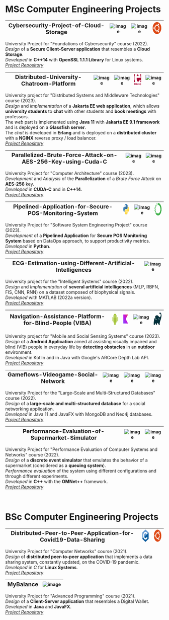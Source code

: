 # MSc Computer Engineering Projects

<!-- Cybersecurity-Project-of-Cloud-Storage -->

|<font size="4em">**Cybersecurity-Project-of-Cloud-Storage**</font>|<img src="https://isocpp.org/assets/images/cpp_logo.png" alt="image" width="36" height="40">|<img src="https://www.vectorlogo.zone/logos/openssl/openssl-official.svg" alt="image" width="115" height="35">|<img src="https://raw.githubusercontent.com/devicons/devicon/master/icons/ubuntu/ubuntu-plain.svg" alt="image" width="40" height="40">|
|---|---|---|---|

University Project for "Foundations of Cybersecurity" course (2022).  
*Design* of a **Secure Client-Server application** that resembles a **Cloud Storage**.  
*Developed* in **C++14** with **OpenSSL 1.1.1 Library** for Linux systems.  
*[Project Repository](https://github.com/FabrizioLanzillo/Cybersecurity-Project-of-Cloud-Storage)*  

<!-- Distributed-University-Chatroom-Platform -->

|<font size="4em">**Distributed-University-Chatroom-Platform**</font>|<img src="https://www.vectorlogo.zone/logos/java/java-horizontal.svg" alt="image" width="100" height="40">|<img src="https://jakarta.ee/images/jakarta/jakarta-ee-logo-color.svg" alt="image" width="100" height="40">|<img src="https://raw.githubusercontent.com/devicons/devicon/master/icons/erlang/erlang-plain-wordmark.svg" alt="image" width="40" height="40">|<img src="https://img.shields.io/badge/-NGINX-009639?logo=nginx&logoColor=white&style=round" alt="image" width="115" height="35">|
|---|---|---|---|---|

University project for "Distributed Systems and Middleware Technologies" course (2023).  
*Design* and *implementation* of a **Jakarta EE web application**, which allows **university students** to **chat** with other students and **book meetings** with professors.  
The *web* part is implemented using **Java 11** with **Jakarta EE 9.1 framework** and is deployed on a **Glassfish server**.  
The *chat* is developed in **Erlang** and is deployed on a **distributed cluster** with a **NGINX** reverse proxy / load balancer.          
*[Project Repository](https://github.com/FabrizioLanzillo/Distributed-University-Chatroom-Platform)*  

<!-- Parallelized-Brute-Force-Attack-on-AES-256-Key-using-Cuda-C -->

|<font size="4em">**Parallelized-Brute-Force-Attack-on-AES-256-Key-using-Cuda-C**</font>|<img src="https://img.shields.io/badge/-CUDA%20C-76B900?logo=NVIDIA&logoColor=white&style=round" alt="image" width="115" height="35">|<img src="https://isocpp.org/assets/images/cpp_logo.png" alt="image" width="36" height="40">|
|---|---|---|

University Project for "Computer Architecture" course (2023).  
*Development* and *Analysis* of the **Parallelization** of a *Brute Force Attack* on **AES-256** key.  
*Developed* in **CUDA-C** and in **C++14**.  
*[Project Repository](https://github.com/FabrizioLanzillo/Parallelized-AES-Brute-Force-Attack-with-Cuda)*   

<!-- Pipelined-Application-for-Secure-POS-Monitoring-System -->

|<font size="4em">**Pipelined-Application-for-Secure-POS-Monitoring-System**</font>|<img src="https://raw.githubusercontent.com/devicons/devicon/master/icons/python/python-original.svg" alt="image" width="40" height="40">|<img src="https://img.shields.io/badge/-Flask-000000?logo=flask&logoColor=white&style=round" alt="image" width="115" height="35">|<img src="https://raw.githubusercontent.com/devicons/devicon/master/icons/anaconda/anaconda-original.svg" alt="image" width="40" height="40">|
|---|---|---|---|

University Project for "Software System Engineering Project" course (2023).  
*Development* of a **Pipelined Application** for **Secure POS Monitoring System** based on DataOps approach, to support productivity metrics.  
*Developed* in **Python**.  
*[Project Repository](https://github.com/FabrizioLanzillo/Pipelined-Application-for-Secure-POS-Monitoring-System)*   

<!-- ECG-Estimation-using-Different-Artificial-Intelligences -->

|<font size="4em">**ECG-Estimation-using-Different-Artificial-Intelligences**</font>|<img src="https://upload.wikimedia.org/wikipedia/commons/thumb/2/21/Matlab_Logo.png/667px-Matlab_Logo.png" alt="image" width="40" height="38">|
|---|---|

University project for the "Intelligent Systems" course (2022).  
*Design* and *Implementation* of **several artificial intelligences** (MLP, RBFN, FIS, CNN, RNN) on a dataset composed of biophysical signals.  
*Developed* with MATLAB (2022a version).  
*[Project Repository](https://github.com/FabrizioLanzillo/ECG-Estimation-using-Different-Artificial-Intelligences)*   

<!-- Navigation-Assistance-Platform-for-Blind-People (VIBA) -->

|<font size="4em">**Navigation-Assistance-Platform-for-Blind-People (VIBA)**</font>|<img src="https://raw.githubusercontent.com/devicons/devicon/master/icons/android/android-plain.svg" alt="image" width="40" height="40">|<img src="https://raw.githubusercontent.com/devicons/devicon/master/icons/kotlin/kotlin-original.svg" alt="image" width="40" height="38">|<img src="https://www.vectorlogo.zone/logos/java/java-horizontal.svg" alt="image" width="100" height="40">|<img src="https://raw.githubusercontent.com/devicons/devicon/master/icons/gradle/gradle-plain.svg" alt="image" width="50" height="50">|
|---|---|---|---|---|

University project for "Mobile and Social Sensing Systems" course (2023).  
*Design* of a **Android Application** aimed at assisting visually impaired and blind (VIB) people in everyday life by **detecting obstacles** in an **outdoor** environment.  
*Developed* in Kotlin and in Java with Google's ARCore Depth Lab API.  
*[Project Repository](https://github.com/FabrizioLanzillo/Navigation-Assistance-Platform-for-Blind-People)*   

<!-- Gameflows-Videogame-Social-Network -->

|<font size="4em">**Gameflows-Videogame-Social-Network**</font>|<img src="https://www.vectorlogo.zone/logos/java/java-horizontal.svg" alt="image" width="100" height="40">|<img src="https://www.vectorlogo.zone/logos/mongodb/mongodb-ar21.svg" alt="image" width="100" height="50">|<img src="https://dist.neo4j.com/wp-content/uploads/20210423072428/neo4j-logo-2020-1.svg" alt="image" width="100" height="40">|
|---|---|---|---|

University Project for the "Large-Scale and Multi-Structured Databases" course (2022).  
*Design* of a **large-scale and multi-structured database** for a social networking application.  
*Developed* in Java 11 and JavaFX with MongoDB and Neo4j databases.  
*[Project Repository](https://github.com/FabrizioLanzillo/Gameflows-Videogame-Social-Network)*  

<!-- Performance-Evaluation-of-Supermarket-Simulator -->

|<font size="4em">**Performance-Evaluation-of-Supermarket-Simulator**</font>|<img src="https://isocpp.org/assets/images/cpp_logo.png" alt="image" width="36" height="40">|<img src="https://img.shields.io/badge/-OMNeT++-4d83a1?logoColor=white&style=round" alt="image" width="115" height="35">|
|---|---|---|

University Project for "Performance Evaluation of Computer Systems and Networks" course (2022).  
*Design* of a **discrete event simulator** that emulates the behavior of a supermarket (considered as a **queuing system**).   
*Performance evaluation* of the system using different configurations and through different experiments.  
*Developed* in **C++** with the **OMNet++** framework.  
*[Project Repository](https://github.com/FabrizioLanzillo/Performance-Evaluation-of-Supermarket-Simulator)*    

<br>

# BSc Computer Engineering Projects

<!-- Distributed-Peer-to-Peer-Application-for-Covid19-Data-Sharing -->

|<font size="4em">**Distributed-Peer-to-Peer-Application-for-Covid19-Data-Sharing**</font>|<img src="https://raw.githubusercontent.com/devicons/devicon/master/icons/c/c-original.svg" alt="image" width="40" height="40">|<img src="https://raw.githubusercontent.com/devicons/devicon/master/icons/ubuntu/ubuntu-plain.svg" alt="image" width="40" height="40">|
|---|---|---|
  
University Project for "Computer Networks" course (2021).  
*Design* of **distributed peer-to-peer application** that implements a data sharing system, constantly updated, on the COVID-19 pandemic.  
*Developed* in *C* for **Linux Systems**.  
*[Project Repository](https://github.com/FabrizioLanzillo/Distributed-Peer-to-Peer-Application-for-Covid19-Data-Sharing)*   

<!-- MyBalance -->

|<font size="4em">**MyBalance**</font>|<img src="https://www.vectorlogo.zone/logos/java/java-horizontal.svg" alt="image" width="100" height="40">|
|---|---|

University Project for "Advanced Programming" course (2021).  
*Design* of a **Client-Server application** that resembles a Digital Wallet.  
*Developed* in **Java** and **JavaFX**.  
*[Project Repository](https://github.com/FabrizioLanzillo/MyBalance)*
